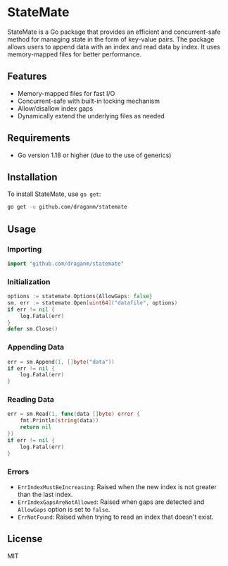 # StateMate

StateMate is a Go package that provides an efficient and concurrent-safe method for managing state in the form of key-value pairs. The package allows users to append data with an index and read data by index. It uses memory-mapped files for better performance.

## Features

- Memory-mapped files for fast I/O
- Concurrent-safe with built-in locking mechanism
- Allow/disallow index gaps
- Dynamically extend the underlying files as needed

## Requirements

- Go version 1.18 or higher (due to the use of generics)

## Installation

To install StateMate, use `go get`:

```bash
go get -u github.com/draganm/statemate
```

## Usage

### Importing

```go
import "github.com/draganm/statemate"
```

### Initialization

```go
options := statemate.Options{AllowGaps: false}
sm, err := statemate.Open[uint64]("datafile", options)
if err != nil {
    log.Fatal(err)
}
defer sm.Close()
```

### Appending Data

```go
err = sm.Append(1, []byte("data"))
if err != nil {
    log.Fatal(err)
}
```

### Reading Data

```go
err = sm.Read(1, func(data []byte) error {
    fmt.Println(string(data))
    return nil
})
if err != nil {
    log.Fatal(err)
}
```

### Errors

- `ErrIndexMustBeIncreasing`: Raised when the new index is not greater than the last index.
- `ErrIndexGapsAreNotAllowed`: Raised when gaps are detected and `AllowGaps` option is set to `false`.
- `ErrNotFound`: Raised when trying to read an index that doesn't exist.

## License

MIT
